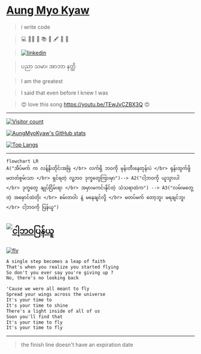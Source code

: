 # [Aung Myo Kyaw](https://www.aungmyokyaw.com)

> i write code

> 💻 🧘‍♂️ 📝 📚 📖 🖋️ 🎸 🌼

> [![linkedin](https://img.shields.io/badge/LinkedIn-0077B5?style=for-the-badge&logo=linkedin&logoColor=white)](https://www.linkedin.com/in/aungmyokyaw/)

> ပညာ သမာ၊ အာဘာ နတ္ထိ

> I am the greatest

> I said that even before I knew I was

> 😍 love this song https://youtu.be/TEwJvCZBX3Q 😍

---

[![Visitor count](https://shields-io-visitor-counter.herokuapp.com/badge?page=AungMyoKyaw&style=for-the-badge)](https://github.com/AungMyoKyaw)

[![AungMyoKyaw's GitHub stats](https://github-readme-stats.aungmyokyaw.com/api?username=AungMyoKyaw&theme=transparent)](https://github.com/AungMyoKyaw)

[![Top Langs](https://github-readme-stats.aungmyokyaw.com/api/top-langs/?username=AungMyoKyaw&layout=compact&theme=transparent)](https://github.com/AungMyoKyaw)

---

```mermaid
flowchart LR
A("အိပ်မက် က လန့်နိုးတိုင်းအမြဲ </br> လက်ရှိ ဘဝကို မုန်းတီးနေတုန်းပဲ </br> ရုန်းထွက်ဖို့ မတတ်စွမ်းသာ </br> ရှင်ရတဲ့ လူ့ဘဝ ဒုက္ခတွေကြားမှာ")--> A2("ငါ့ဘဝကို ယူသွားပါ </br> ဒုက္ခတွေ ချုပ်ငြိမ်းရာ </br> အမှားမကင်းနိုင်တဲ့ သံသရာထဲက") --> A3("လမ်းမတွေ့ တဲ့ အမှောင်ထဲတိုး </br> စမ်းတဝါး နဲ့ မနေချင်လို့ </br> မတပ်မက် တော့ဘူး မရချင်ဘူး </br> ငါ့ဘဝကို ပြန်ယူ")
```

[![ငါ့ဘဝပြန်ယူ](https://img.youtube.com/vi/TEwJvCZBX3Q/0.jpg)](https://youtu.be/TEwJvCZBX3Q)
---

[![fly](https://img.youtube.com/vi/7dcNG6-5O2o/0.jpg)](https://youtu.be/7dcNG6-5O2o)

```txt
A single step becomes a leap of faith
That's when you realize you started flying
So don't you ever say you're giving up ?
No, there's no looking back

'Cause we were all meant to fly
Spread your wings across the universe
It's your time to
It's your time to shine
There's a light inside of all of us
Soon you'll find that
It's your time to fly
It's your time to fly
```

---

> the finish line doesn't have an expiration date
